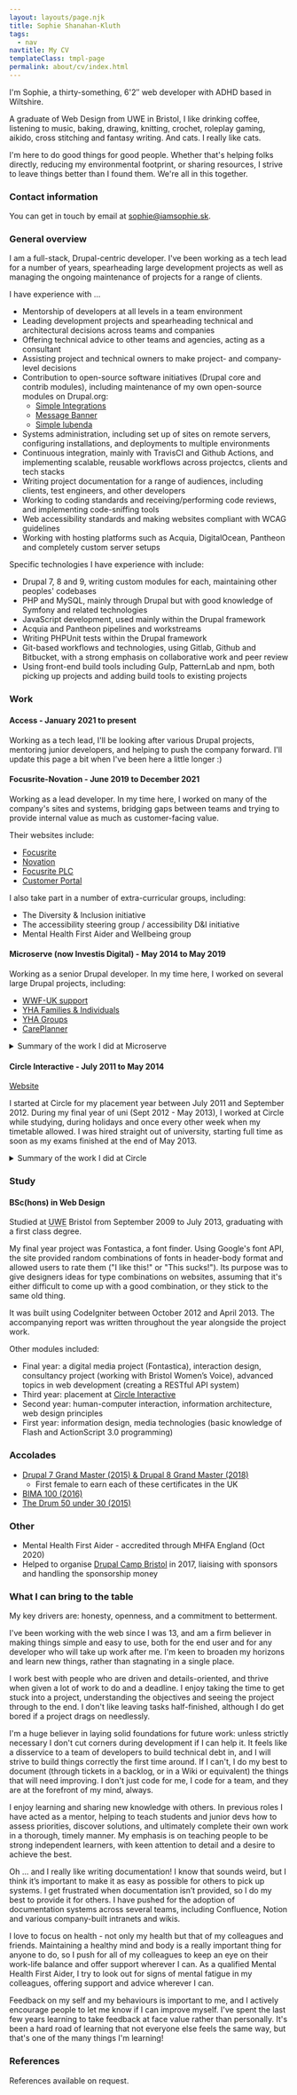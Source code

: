 ```yaml
---
layout: layouts/page.njk
title: Sophie Shanahan-Kluth
tags:
  - nav
navtitle: My CV
templateClass: tmpl-page
permalink: about/cv/index.html
---
```


<section>

  I'm Sophie, a thirty-something, 6'2″ web developer with ADHD based in Wiltshire.

  A graduate of Web Design from UWE in Bristol, I like drinking coffee, listening to music, baking, drawing, knitting, crochet, roleplay gaming, aikido, cross stitching and fantasy writing. And cats. I really like cats.

  I'm here to do good things for good people. Whether that's helping folks directly, reducing my environmental footprint, or sharing resources, I strive to leave things better than I found them. We're all in this together.

</section>

<section>

  ### Contact information

  You can get in touch by email at [sophie@iamsophie.sk](mailto:sophie@iamsophie.sk).

</section>

<section>

  ### General overview

  I am a full-stack, Drupal-centric developer. I've been working as a tech lead for a number of years, spearheading large development projects as well as managing the ongoing maintenance of projects for a range of clients.

  I have experience with ...

  *   Mentorship of developers at all levels in a team environment
  *   Leading development projects and spearheading technical and architectural decisions across teams and companies
  *   Offering technical advice to other teams and agencies, acting as a consultant
  *   Assisting project and technical owners to make project- and company-level decisions
  *   Contribution to open-source software initiatives (Drupal core and contrib modules), including maintenance of my own open-source modules on Drupal.org:
      *   [Simple Integrations](https://drupal.org/project/simple_integrations)
      *   [Message Banner](https://www.drupal.org/project/message_banner)
      *   [Simple Iubenda](https://www.drupal.org/project/iubenda)
  *   Systems administration, including set up of sites on remote servers, configuring installations, and deployments to multiple environments
  *   Continuous integration, mainly with TravisCI and Github Actions, and implementing scalable, reusable workflows across projectcs, clients and tech stacks
  *   Writing project documentation for a range of audiences, including clients, test engineers, and other developers
  *   Working to coding standards and receiving/performing code reviews, and implementing code-sniffing tools
  *   Web accessibility standards and making websites compliant with WCAG guidelines
  *   Working with hosting platforms such as Acquia, DigitalOcean, Pantheon and completely custom server setups

  Specific technologies I have experience with include:

  *   Drupal 7, 8 and 9, writing custom modules for each, maintaining other peoples' codebases
  *   PHP and MySQL, mainly through Drupal but with good knowledge of Symfony and related technologies
  *   JavaScript development, used mainly within the Drupal framework
  *   Acquia and Pantheon pipelines and workstreams
  *   Writing PHPUnit tests within the Drupal framework
  *   Git-based workflows and technologies, using Gitlab, Github and Bitbucket, with a strong emphasis on collaborative work and peer review
  *   Using front-end build tools including Gulp, PatternLab and npm, both picking up projects and adding build tools to existing projects

</section>

<section>

  ### Work

  #### Access - January 2021 to present

  Working as a tech lead, I'll be looking after various Drupal projects, mentoring junior developers, and helping to push the company forward. I'll update this page a bit when I've been here a little longer :)

  #### Focusrite-Novation - June 2019 to December 2021

  Working as a lead developer. In my time here, I worked on many of the company's sites and systems, bridging gaps between teams and trying to provide internal value as much as customer-facing value.

  Their websites include:
  *   [Focusrite](https://focusrite.com/)
  *   [Novation](https://novationmusic.com/)
  *   [Focusrite PLC](https://focusriteplc.com/)
  *   [Customer Portal](https://customer.focusrite.com)

  I also take part in a number of extra-curricular groups, including:
  *   The Diversity & Inclusion initiative
  *   The accessibility steering group / accessibility D&I initiative
  *   Mental Health First Aider and Wellbeing group

  #### Microserve (now Investis Digital) - May 2014 to May 2019

  Working as a senior Drupal developer. In my time here, I worked on several large Drupal projects, including:
  *   [WWF-UK support](https://support.wwf.org.uk/)
  *   [YHA Families & Individuals](https://www.yha.org.uk/)
  *   [YHA Groups](https://groups.yha.org.uk/)
  *   [CarePlanner](http://care-planner.co.uk)

  <details>
    <summary>Summary of the work I did at Microserve</summary>

  *   Headless Drupal work, using one Drupal site for content and a separate website to serve the content and images
  *   Implementation of checkouts using [Drupal Commerce](https://drupal.org/project/commerce):
      *    Integration with external systems for stock management
      *    Creation of custom products on the fly, based on user-provided criteria
      *    Single-page checkout flows
      *    Integration with external CRMs to store customer and order data
      *    Fulfilment using the Commerce Shipping module, modifiying it to work per-item in cart
      *    Complex Ajax functionality, requesting live data from external systems and updating cart data based on user criteria
  *   Complex front-end work, restructuring themes and templates, working with ES6 JavaScript
  *   Implementation of a continuous deployment workflow, maintaining a Jenkins server and scripts to run automated deployments
  *   Migration from Bitbucket to GitLab for all projects, including associated training of other staff members and integration with the CD workflow
  *   Pioneering the use of Docker, creating easy-start scripts in Bash that allowed any developer to pick up the work, and then helping to migrate to Docksal
  *   Using Scrum and Agile working methods, building sprints and working on regular releases for clients
  *   Introducing `#thanks` and `#animals` channels to the company Slack and starting regular brown-bag lunch sessions for people to catch up and relax, to help boost morale
  *   Advocating for a consistent project experience, unifying and standardising the company's toolset, greatly reducing the time-to-developing for developers joining a project
  *   Setting up remote servers and providing documentation for their handover

  </details>

  #### Circle Interactive - July 2011 to May 2014

  [Website](https://circle-interactive.co.uk/)

  I started at Circle for my placement year between July 2011 and September 2012. During my final year of uni (Sept 2012 - May 2013), I worked at Circle while studying, during holidays and once every other week when my timetable allowed. I was hired straight out of university, starting full time as soon as my exams finished at the end of May 2013.

  <details>
    <summary>Summary of the work I did at Circle</summary>

  *   Creating themes for Drupal 6 and 7 sites, both from provided PSDs and based on client suggestions of “liked sites”
  *   Working directly with clients through our support system and also through direct contact on email and telephone
  *   Creating custom modules, including: a rewritten support system for our intranet; dynamic data retrieval from a client’s server to show course schedules; working with geolocation on an Apache server; updating a cookie control module to work with Drupal 5, 6 and 7 for distribution to our clients; and updating a half-written module to perform a proximity search on CiviCRM data
  *   Writing documentation for clients and colleagues on how to use existing Drupal modules/CiviCRM extensions, custom modules created for a purpose, and documentation for theming
  *   Using existing modules to create complex functionality on sites, particularly using views, content access and internationalisation/translation
  *   Estimating work needed and time required for projects, and advising on what technologies could be used to solve problems

  </details>

</section>

<section>

  ### Study

  #### BSc(hons) in Web Design

  Studied at <abbr title="University of the West of England">UWE</abbr> Bristol from September 2009 to July 2013, graduating with a first class degree.

  My final year project was Fontastica, a font finder. Using Google's font API, the site provided random combinations of fonts in header-body format and allowed users to rate them ("I like this!" or "This sucks!"). Its purpose was to give designers ideas for type combinations on websites, assuming that it's either difficult to come up with a good combination, or they stick to the same old thing.

  It was built using CodeIgniter between October 2012 and April 2013. The accompanying report was written throughout the year alongside the project work.

  Other modules included:

  *   Final year: a digital media project (Fontastica), interaction design, consultancy project (working with Bristol Women’s Voice), advanced topics in web development (creating a RESTful API system)
  *   Third year: placement at [Circle Interactive](http://circle-interactive.co.uk/)
  *   Second year: human-computer interaction, information architecture, web design principles
  *   First year: information design, media technologies (basic knowledge of Flash and ActionScript 3.0 programming)

</section>

<section>

  ### Accolades

  *   [Drupal 7 Grand Master (2015) & Drupal 8 Grand Master (2018)](https://certification.acquia.com/user/957758)
      *   First female to earn each of these certificates in the UK
  *   [BIMA 100 (2016)](https://issuu.com/bima-awards/docs/bima_book_100_web/32)
  *   [The Drum 50 under 30 (2015)](https://www.thedrum.com/news/2015/10/23/drums-50-under-30-2015-meet-young-female-trailblazers-taking-over-digital)

</section>

<section>

  ### Other

  *   Mental Health First Aider - accredited through MHFA England (Oct 2020)
  *   Helped to organise [Drupal Camp Bristol](https://drupalcampbristol.co.uk) in 2017, liaising with sponsors and handling the sponsorship money

</section>

<section>

  ### What I can bring to the table

  My key drivers are: honesty, openness, and a commitment to betterment.

  I've been working with the web since I was 13, and am a firm believer in making things simple and easy to use, both for the end user and for any developer who will take up work after me. I'm keen to broaden my horizons and learn new things, rather than stagnating in a single place.

  I work best with people who are driven and details-oriented, and thrive when given a lot of work to do and a deadline. I enjoy taking the time to get stuck into a project, understanding the objectives and seeing the project through to the end. I don't like leaving tasks half-finished, although I do get bored if a project drags on needlessly.

  I'm a huge believer in laying solid foundations for future work: unless strictly necessary I don't cut corners during development if I can help it. It feels like a disservice to a team of developers to build technical debt in, and I will strive to build things correctly the first time around. If I can't, I do my best to document (through tickets in a backlog, or in a Wiki or equivalent) the things that will need improving. I don't just code for me, I code for a team, and they are at the forefront of my mind, always.

  I enjoy learning and sharing new knowledge with others. In previous roles I have acted as a mentor, helping to teach students and junior devs how to assess priorities, discover solutions, and ultimately complete their own work in a thorough, timely manner. My emphasis is on teaching people to be strong independent learners, with keen attention to detail and a desire to achieve the best.

  Oh ... and I really like writing documentation! I know that sounds weird, but I think it’s important to make it as easy as possible for others to pick up systems. I get frustrated when documentation isn’t provided, so I do my best to provide it for others. I have pushed for the adoption of documentation systems across several teams, including Confluence, Notion and various company-built intranets and wikis.

  I love to focus on health - not only my health but that of my colleagues and friends. Maintaining a healthy mind and body is a really important thing for anyone to do, so I push for all of my colleagues to keep an eye on their work-life balance and offer support wherever I can. As a qualified Mental Health First Aider, I try to look out for signs of mental fatigue in my colleagues, offering support and advice wherever I can.

  Feedback on my self and my behaviours is important to me, and I actively encourage people to let me know if I can improve myself. I've spent the last few years learning to take feedback at face value rather than personally. It's been a hard road of learning that not everyone else feels the same way, but that's one of the many things I'm learning!

</section>

<section>

  ### References

  References available on request.

</section>
